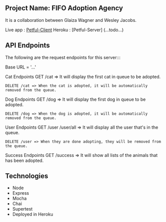 ## Project Name: FIFO Adoption Agency

It is a collaboration between Glaiza Wagner and Wesley Jacobs.

Live app : [Petful-Client](...todo...)
Heroku   : [Petful-Server] (...todo...)

## API Endpoints
The following are the request endpoints for this server:::

Base URL = '...'

Cat Endpoints
    GET /cat => It will display the first cat in queue to be adopted. 

    DELETE /cat => When the cat is adopted, it will be automatically removed from the queue.

Dog Endpoints
    GET /dog => It will display the first dog in queue to be adopted. 

    DELETE /dog => When the dog is adopted, it will be automatically removed from the queue.

User Endpoints
    GET /user
        /user/all => It will display all the user that's in the queue.
    
    DELETE /user => When they are done adopting, they will be removed from the queue.


Success Endpoints
    GET /success => It will show all lists of the animals that has been adopted.

## Technologies
- Node
- Express
- Mocha
- Chai
- Supertest
- Deployed in Heroku